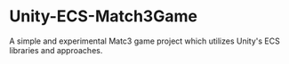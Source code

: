# Unity-ECS-Match3Game
A simple and experimental Matc3 game project which utilizes Unity's ECS libraries and approaches.
